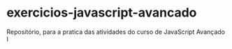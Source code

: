 # exercicios-javascript-avancado
Repositório, para a pratica das atividades do curso de JavaScript Avançado I
